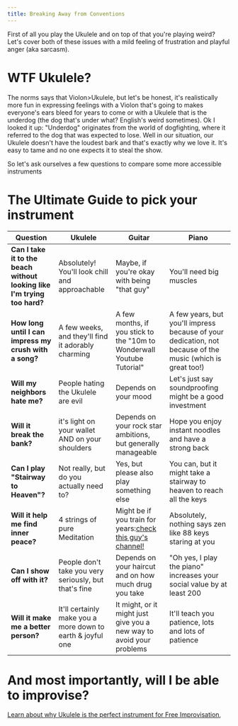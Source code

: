 ```yaml
---
title: Breaking Away from Conventions
---
```


First of all you play the Ukulele and on top of that you're playing weird?
Let's cover both of these issues with a mild feeling of frustration and playful anger (aka sarcasm).   
# WTF Ukulele?
The norms says that Violon>Ukulele,  but let's be honest, it's realistically more fun in expressing feelings with a Violon that's going to makes everyone's ears bleed for years to come or with a Ukulele that is the underdog (the dog that's under what? English's weird sometimes). 
Ok I looked it up: "Underdog" originates from the world of dogfighting, where it referred to the dog that was expected to lose.
Well in our situation, our Ukulele doesn't have the loudest bark and that's exactly why we love it. It's easy to tame and no one expects it to steal the show. 

So let's ask ourselves a few questions to compare some more accessible instruments 
# The Ultimate Guide to pick your instrument

| **Question**                                                             | Ukulele                                                    | Guitar                                                                                           | Piano                                                                                                      |
| ------------------------------------------------------------------------ | ---------------------------------------------------------- | ------------------------------------------------------------------------------------------------ | ---------------------------------------------------------------------------------------------------------- |
| **Can I take it to the beach without looking like I'm trying too hard?** | Absolutely! You'll look chill and approachable             | Maybe, if you're okay with being "that guy"                                                      | You'll need big muscles                                                                                    |
| **How long until I can impress my crush with a song?**                   | A few weeks, and they'll find it adorably charming         | A few months, if you stick to the "10m to Wonderwall Youtube Tutorial"                           | A few years, but you'll impress because of your dedication, not because of the music (which is great too!) |
| **Will my neighbors hate me?**                                           | People hating the Ukulele are evil                         | Depends on your mood                                                                             | Let's just say soundproofing might be a good investment                                                    |
| **Will it break the bank?**                                              | it's light on your wallet AND on your shoulders            | Depends on your rock star ambitions, but generally manageable                                    | Hope you enjoy instant noodles and have a strong back                                                      |
| **Can I play "Stairway to Heaven"?**                                     | Not really, but do you actually need to?                   | Yes, but please also play something else                                                         | You can, but it might take a stairway to heaven to reach all the keys                                      |
| **Will it help me find inner peace?**                                    | 4 strings of pure Meditation                               | Might be if you train for years:[check this guy's channel!]("https://www.youtube.com/@ecosticks) | Absolutely, nothing says zen like 88 keys staring at you                                                   |
| **Can I show off with it?**                                              | People don't take you very seriously, but that's fine      | Depends on your haircut and on how much drug you take                                            | "Oh yes, I play the piano" increases your social value by at least 200                                     |
| **Will it make me a better person?**                                     | It'll certainly make you a more down to earth & joyful one | It might, or it might just give you a new way to avoid your problems                             | It'll teach you patience, lots and lots of patience                                                        |

# And most importantly, will I be able to improvise?

[Learn about why Ukulele is the perfect instrument for Free Improvisation](theukulele), 
